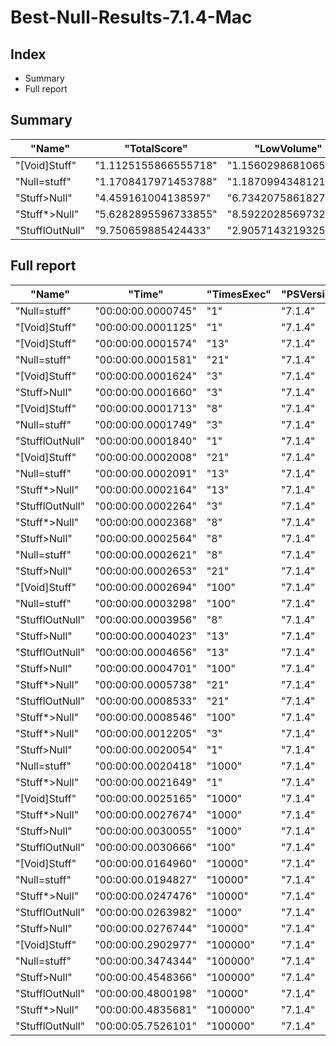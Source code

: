 # Best-Null-Results-7.1.4-Mac
## Index
- Summary
- Full report
## Summary
|"Name"|"TotalScore"|"LowVolume"|"HighVolume"|
|---|---|---|---|
|"[Void]Stuff"|"1.1125155866555718"|"1.1560298681065846"|"1.0581227348418063"|
|"Null=stuff"|"1.1708417971453788"|"1.1870994348121282"|"1.1505197500619424"|
|"Stuff>Null"|"4.459161004138597"|"6.734207586182788"|"1.6153527765833577"|
|"Stuff*>Null"|"5.6282895596733855"|"8.592202856973243"|"1.9233979380485646"|
|"StufflOutNull"|"9.750659885424433"|"2.90571432193252"|"18.306841839789328"|
## Full report
|"Name"|"Time"|"TimesExec"|"PSVersion"|"OS"|"CLR"|"WorkSet"|"Max"|"Min"|"Total"|"Assert"|"Score"|
|---|---|---|---|---|---|---|---|---|---|---|---|
|"Null=stuff"|"00:00:00.0000745"|"1"|"7.1.4"|"Mac"|"CoreCLR"|"278528"|"00:00:00.0004089"|"00:00:00.0000331"|"00:00:00.0007449"|"False"|"1"|
|"[Void]Stuff"|"00:00:00.0001125"|"1"|"7.1.4"|"Mac"|"CoreCLR"|"0"|"00:00:00.0004519"|"00:00:00.0000331"|"00:00:00.0011252"|"False"|"1.5100671140939597"|
|"[Void]Stuff"|"00:00:00.0001574"|"13"|"7.1.4"|"Mac"|"CoreCLR"|"8192"|"00:00:00.0007194"|"00:00:00.0000780"|"00:00:00.0015735"|"False"|"1"|
|"Null=stuff"|"00:00:00.0001581"|"21"|"7.1.4"|"Mac"|"CoreCLR"|"24576"|"00:00:00.0007427"|"00:00:00.0000845"|"00:00:00.0015813"|"False"|"1"|
|"[Void]Stuff"|"00:00:00.0001624"|"3"|"7.1.4"|"Mac"|"CoreCLR"|"4096"|"00:00:00.0007982"|"00:00:00.0000648"|"00:00:00.0016239"|"False"|"1"|
|"Stuff>Null"|"00:00:00.0001660"|"3"|"7.1.4"|"Mac"|"CoreCLR"|"0"|"00:00:00.0007873"|"00:00:00.0000856"|"00:00:00.0016600"|"False"|"1.022167487684729"|
|"[Void]Stuff"|"00:00:00.0001713"|"8"|"7.1.4"|"Mac"|"CoreCLR"|"0"|"00:00:00.0007770"|"00:00:00.0000792"|"00:00:00.0017127"|"False"|"1"|
|"Null=stuff"|"00:00:00.0001749"|"3"|"7.1.4"|"Mac"|"CoreCLR"|"8192"|"00:00:00.0009917"|"00:00:00.0000639"|"00:00:00.0017493"|"False"|"1.0769704433497538"|
|"StufflOutNull"|"00:00:00.0001840"|"1"|"7.1.4"|"Mac"|"CoreCLR"|"0"|"00:00:00.0010907"|"00:00:00.0000603"|"00:00:00.0018399"|"False"|"2.469798657718121"|
|"[Void]Stuff"|"00:00:00.0002008"|"21"|"7.1.4"|"Mac"|"CoreCLR"|"4096"|"00:00:00.0009459"|"00:00:00.0000796"|"00:00:00.0020075"|"False"|"1.2700822264389626"|
|"Null=stuff"|"00:00:00.0002091"|"13"|"7.1.4"|"Mac"|"CoreCLR"|"57344"|"00:00:00.0007313"|"00:00:00.0000680"|"00:00:00.0020908"|"False"|"1.3284625158831005"|
|"Stuff*>Null"|"00:00:00.0002164"|"13"|"7.1.4"|"Mac"|"CoreCLR"|"786432"|"00:00:00.0008006"|"00:00:00.0001293"|"00:00:00.0021640"|"False"|"1.3748411689961881"|
|"StufflOutNull"|"00:00:00.0002264"|"3"|"7.1.4"|"Mac"|"CoreCLR"|"0"|"00:00:00.0008966"|"00:00:00.0001335"|"00:00:00.0022639"|"False"|"1.3940886699507389"|
|"Stuff*>Null"|"00:00:00.0002368"|"8"|"7.1.4"|"Mac"|"CoreCLR"|"8192"|"00:00:00.0008398"|"00:00:00.0001201"|"00:00:00.0023676"|"False"|"1.3823701109165207"|
|"Stuff>Null"|"00:00:00.0002564"|"8"|"7.1.4"|"Mac"|"CoreCLR"|"16384"|"00:00:00.0012406"|"00:00:00.0001196"|"00:00:00.0025643"|"False"|"1.4967892586106246"|
|"Null=stuff"|"00:00:00.0002621"|"8"|"7.1.4"|"Mac"|"CoreCLR"|"4096"|"00:00:00.0011638"|"00:00:00.0000748"|"00:00:00.0026214"|"False"|"1.5300642148277874"|
|"Stuff>Null"|"00:00:00.0002653"|"21"|"7.1.4"|"Mac"|"CoreCLR"|"4096"|"00:00:00.0009698"|"00:00:00.0001227"|"00:00:00.0026529"|"False"|"1.6780518659076533"|
|"[Void]Stuff"|"00:00:00.0002694"|"100"|"7.1.4"|"Mac"|"CoreCLR"|"8192"|"00:00:00.0009971"|"00:00:00.0001516"|"00:00:00.0026935"|"False"|"1"|
|"Null=stuff"|"00:00:00.0003298"|"100"|"7.1.4"|"Mac"|"CoreCLR"|"24576"|"00:00:00.0008859"|"00:00:00.0001647"|"00:00:00.0032977"|"False"|"1.2242019302152933"|
|"StufflOutNull"|"00:00:00.0003956"|"8"|"7.1.4"|"Mac"|"CoreCLR"|"8192"|"00:00:00.0016812"|"00:00:00.0002293"|"00:00:00.0039556"|"False"|"2.3093987157034443"|
|"Stuff>Null"|"00:00:00.0004023"|"13"|"7.1.4"|"Mac"|"CoreCLR"|"16384"|"00:00:00.0020807"|"00:00:00.0001056"|"00:00:00.0040226"|"False"|"2.5559085133418042"|
|"StufflOutNull"|"00:00:00.0004656"|"13"|"7.1.4"|"Mac"|"CoreCLR"|"266240"|"00:00:00.0012318"|"00:00:00.0003058"|"00:00:00.0046559"|"False"|"2.9580686149936466"|
|"Stuff>Null"|"00:00:00.0004701"|"100"|"7.1.4"|"Mac"|"CoreCLR"|"20480"|"00:00:00.0016775"|"00:00:00.0002281"|"00:00:00.0047008"|"False"|"1.744988864142539"|
|"Stuff*>Null"|"00:00:00.0005738"|"21"|"7.1.4"|"Mac"|"CoreCLR"|"24576"|"00:00:00.0041775"|"00:00:00.0001157"|"00:00:00.0057375"|"False"|"3.629348513598988"|
|"StufflOutNull"|"00:00:00.0008533"|"21"|"7.1.4"|"Mac"|"CoreCLR"|"32768"|"00:00:00.0046988"|"00:00:00.0003800"|"00:00:00.0085331"|"False"|"5.397216951296648"|
|"Stuff*>Null"|"00:00:00.0008546"|"100"|"7.1.4"|"Mac"|"CoreCLR"|"49152"|"00:00:00.0013656"|"00:00:00.0002641"|"00:00:00.0085462"|"False"|"3.172234595397179"|
|"Stuff*>Null"|"00:00:00.0012205"|"3"|"7.1.4"|"Mac"|"CoreCLR"|"0"|"00:00:00.0113407"|"00:00:00.0000894"|"00:00:00.0122054"|"False"|"7.515394088669951"|
|"Stuff>Null"|"00:00:00.0020054"|"1"|"7.1.4"|"Mac"|"CoreCLR"|"12288"|"00:00:00.0196038"|"00:00:00.0000394"|"00:00:00.0200535"|"False"|"26.918120805369128"|
|"Null=stuff"|"00:00:00.0020418"|"1000"|"7.1.4"|"Mac"|"CoreCLR"|"45056"|"00:00:00.0051416"|"00:00:00.0010563"|"00:00:00.0204182"|"False"|"1"|
|"Stuff*>Null"|"00:00:00.0021649"|"1"|"7.1.4"|"Mac"|"CoreCLR"|"0"|"00:00:00.0211964"|"00:00:00.0000468"|"00:00:00.0216488"|"False"|"29.059060402684565"|
|"[Void]Stuff"|"00:00:00.0025165"|"1000"|"7.1.4"|"Mac"|"CoreCLR"|"-159744"|"00:00:00.0052654"|"00:00:00.0011480"|"00:00:00.0251648"|"False"|"1.232490939367225"|
|"Stuff*>Null"|"00:00:00.0027674"|"1000"|"7.1.4"|"Mac"|"CoreCLR"|"1757184"|"00:00:00.0088106"|"00:00:00.0009823"|"00:00:00.0276736"|"False"|"1.3553727103536095"|
|"Stuff>Null"|"00:00:00.0030055"|"1000"|"7.1.4"|"Mac"|"CoreCLR"|"2154496"|"00:00:00.0080309"|"00:00:00.0015674"|"00:00:00.0300551"|"False"|"1.47198550298756"|
|"StufflOutNull"|"00:00:00.0030666"|"100"|"7.1.4"|"Mac"|"CoreCLR"|"61440"|"00:00:00.0079135"|"00:00:00.0015425"|"00:00:00.0306663"|"False"|"11.383073496659243"|
|"[Void]Stuff"|"00:00:00.0164960"|"10000"|"7.1.4"|"Mac"|"CoreCLR"|"188416"|"00:00:00.0226732"|"00:00:00.0122762"|"00:00:00.1649603"|"False"|"1"|
|"Null=stuff"|"00:00:00.0194827"|"10000"|"7.1.4"|"Mac"|"CoreCLR"|"245760"|"00:00:00.0330127"|"00:00:00.0118770"|"00:00:00.1948266"|"False"|"1.1810560135790495"|
|"Stuff*>Null"|"00:00:00.0247476"|"10000"|"7.1.4"|"Mac"|"CoreCLR"|"200704"|"00:00:00.0356815"|"00:00:00.0184299"|"00:00:00.2474757"|"False"|"1.5002182347235693"|
|"StufflOutNull"|"00:00:00.0263982"|"1000"|"7.1.4"|"Mac"|"CoreCLR"|"303104"|"00:00:00.0361477"|"00:00:00.0168112"|"00:00:00.2639819"|"False"|"12.928886276814575"|
|"Stuff>Null"|"00:00:00.0276744"|"10000"|"7.1.4"|"Mac"|"CoreCLR"|"450560"|"00:00:00.0345555"|"00:00:00.0189059"|"00:00:00.2767444"|"False"|"1.677643064985451"|
|"[Void]Stuff"|"00:00:00.2902977"|"100000"|"7.1.4"|"Mac"|"CoreCLR"|"200704"|"00:00:00.3478626"|"00:00:00.2626077"|"00:00:02.9029774"|"False"|"1"|
|"Null=stuff"|"00:00:00.3474344"|"100000"|"7.1.4"|"Mac"|"CoreCLR"|"-999424"|"00:00:00.4685326"|"00:00:00.2765216"|"00:00:03.4743442"|"False"|"1.196821056453427"|
|"Stuff>Null"|"00:00:00.4548366"|"100000"|"7.1.4"|"Mac"|"CoreCLR"|"806912"|"00:00:00.5016165"|"00:00:00.4223661"|"00:00:04.5483664"|"False"|"1.5667936742178805"|
|"StufflOutNull"|"00:00:00.4800198"|"10000"|"7.1.4"|"Mac"|"CoreCLR"|"-11272192"|"00:00:00.6858931"|"00:00:00.1577255"|"00:00:04.8001975"|"False"|"29.09916343355965"|
|"Stuff*>Null"|"00:00:00.4835681"|"100000"|"7.1.4"|"Mac"|"CoreCLR"|"442368"|"00:00:00.5289924"|"00:00:00.4550891"|"00:00:04.8356808"|"False"|"1.6657662117199"|
|"StufflOutNull"|"00:00:05.7526101"|"100000"|"7.1.4"|"Mac"|"CoreCLR"|"-7360512"|"00:00:10.3912342"|"00:00:04.5269548"|"00:00:57.5261009"|"False"|"19.816244152123836"|
